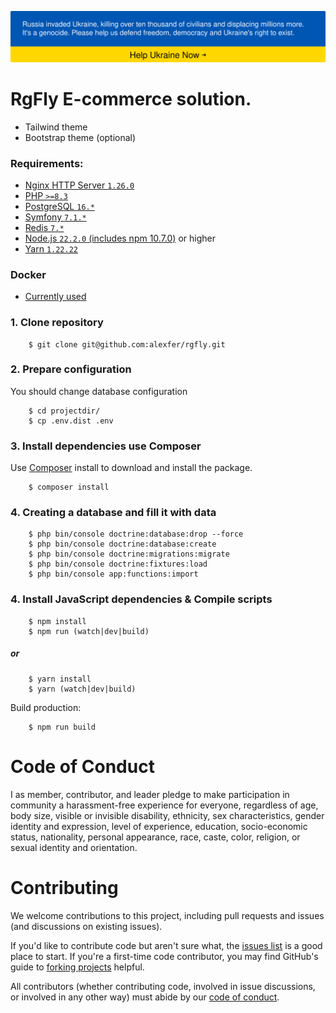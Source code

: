 [![Stand With Ukraine](https://raw.githubusercontent.com/vshymanskyy/StandWithUkraine/main/banner2-direct.svg)](https://vshymanskyy.github.io/StandWithUkraine)

RgFly E-commerce solution.
============

- Tailwind theme
- Bootstrap theme (optional)

### Requirements:
- [Nginx HTTP Server `1.26.0`](http://nginx.org/en/CHANGES-1.24)
- [PHP `>=8.3`](https://www.php.net/releases/8.3/en.php)
- [PostgreSQL `16.*`](https://www.postgresql.org/)
- [Symfony `7.1.*`](https://symfony.com/releases/7.1)
- [Redis `7.*`](https://redis.io/downloads/)
- [Node.js `22.2.0` (includes npm 10.7.0)](https://nodejs.org/en/download) or higher
- [Yarn `1.22.22`](https://classic.yarnpkg.com/en/docs/install)

### Docker
- [Currently used](https://github.com/alexfer/docker)

### 1. Clone repository
```shell
    $ git clone git@github.com:alexfer/rgfly.git
```
### 2. Prepare configuration
You should change database configuration
```shell
    $ cd projectdir/
    $ cp .env.dist .env
```
### 3. Install dependencies use Composer
Use [Composer](https://getcomposer.org/) install to download and install the package.
```shell
    $ composer install
```
### 4. Creating a database and fill it with data
```shell
    $ php bin/console doctrine:database:drop --force
    $ php bin/console doctrine:database:create
    $ php bin/console doctrine:migrations:migrate
    $ php bin/console doctrine:fixtures:load
    $ php bin/console app:functions:import
```
### 4. Install JavaScript dependencies & Compile scripts
```shell
    $ npm install
    $ npm run (watch|dev|build)
```
##### or
```shell
    $ yarn install
    $ yarn (watch|dev|build)
```
Build production:
```shell
    $ npm run build
```
Code of Conduct
============
I as member, contributor, and leader pledge to make participation in  community a harassment-free experience for everyone, regardless of age, body size, visible or invisible disability, ethnicity, sex characteristics, gender identity and expression, level of experience, education, socio-economic status, nationality, personal appearance, race, caste, color, religion, or sexual identity and orientation.

Contributing
============
We welcome contributions to this project, including pull requests and issues (and discussions on existing issues).

If you'd like to contribute code but aren't sure what, the [issues list](https://github.com/alexfer/rgbfly/issues) is a good place to start.
If you're a first-time code contributor, you may find GitHub's guide to [forking projects](https://guides.github.com/activities/forking/) helpful.

All contributors (whether contributing code, involved in issue discussions, or involved in any other way) must abide by our [code of conduct](https://github.com/whiteoctober/open-source-code-of-conduct/blob/master/code_of_conduct.md).

